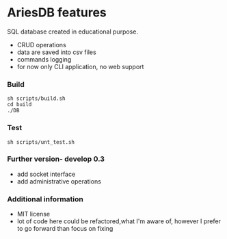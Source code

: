 # AriesDB features

SQL database created in educational purpose. 

- CRUD operations
- data are saved into csv  files
- commands logging
- for now only CLI application, no web support

### Build

```
sh scripts/build.sh
cd build
./DB
```
### Test

```
sh scripts/unt_test.sh
```

### Further version- develop 0.3

-  add socket interface
-  add administrative operations

### Additional information

- MIT license
- lot of code here could be refactored,what I'm aware of, however I prefer to go forward than focus on fixing 



